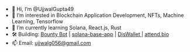 - 👋 Hi, I’m @UjjwalGupta49
- 👀 I’m interested in Blockchain Application Development, NFTs, Machine Learning, Tensorflow 
- 🌱 I’m currently learning Solana, React.js, Rust 
- 🛠 Building: [Bounty Bot](https://twitter.com/thebountybot) | [solana-base-app](https://github.com/UjjwalGupta49/solana-base-app) | [DisWallet ](https://twitter.com/DisWalletBot)| [attend.bio](https://attend.bio/)
- 📫 Email: ujjwalg056@gmail.com

